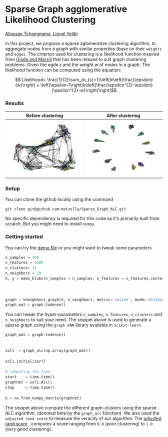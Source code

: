 # Sparse Graph agglomerative Likelihood Clustering

[Allassan Tchangmena](https://github.com/matzolla), [Lionel Yelibi](https://github.com/lyelibi)

In this project, we propose a sparse aglomerative clustering algorithm, to aggregate nodes from a graph with similar properties (base on their `weights`
and `edges`. The criterion used for clustering is a likelihood function inspired from [Giada and Marsili](https://journals.aps.org/pre/abstract/10.1103/PhysRevE.63.061101) that has been relaxed to suit graph clustering problems. Given the egde $\epsilon$ and the weight $w$ of nodes in a graph. The likelihood function can be computed using the equation:

$$ Likelihood= \frac{1}{2}\sum_{n_{s}>1}\left[ln\left(\frac{\epsilon}{w}\right) + \left(\epsilon-1\right)ln\left(\frac{\epsilon^{2}-\epsilon}{\epsilon^{2}-w}\right)\right]$$

### Results

|  Before clustering                                               |    After clustering                            |
|---------------------------------------------------------------   |  --------------------------------------------- |
| ![Original](images/Original_graph.png)                           |        ![result](images/results.png)           |

### Setup

You can clone the github locally using the command
```
git clone git@github.com:matzolla/Sparse_Graph_ALC.git
```
No specific dependency is required for this code as it's primarily built from scratch. But you might need to install `numpy`.

### Getting started
You can try the [demo file]() or you might want to tweak some parameters

```python
n_samples = 100
n_features = 1000
n_clusters= 12
n_neighbors = 10
X, y = make_blobs(n_samples = n_samples, n_features = n_features,centers=n_clusters, cluster_std=1, shuffle=False)



graph = kneighbors_graph(X, n_neighbors, metric='cosine', mode='distance')
graph_mat = graph.todense()

```
You can tweak the hyper-parameters `n_samples`, `n_features`, `n_clusters` and `n_neighbors` to suit your need. The snippet above is used to generate a sparse graph using the 
`graph KNN` library available in `scikit-learn`

```python
graph_mat = graph.todense()


sol1  = graph_alc(np.array(graph_mat))

sol1.initializer()

# computing the time
start    = time.time()
graphnet = sol1.Alc()
stop     = time.time()

G = nx.from_numpy_matrix(graphnet)
```
The snippet above compute the different graph-clusters using the sparse ALC algorithm, (denoted here by the `graph_alc` function). We also used the `adjusted rand score` to measure the veracity of our algorithm. The [adjusted rand score](https://scikit-learn.org/stable/modules/generated/sklearn.metrics.adjusted_rand_score.html) , computes a score ranging from `0.0` (poor clustering) to `1.0` (very good clustering).
